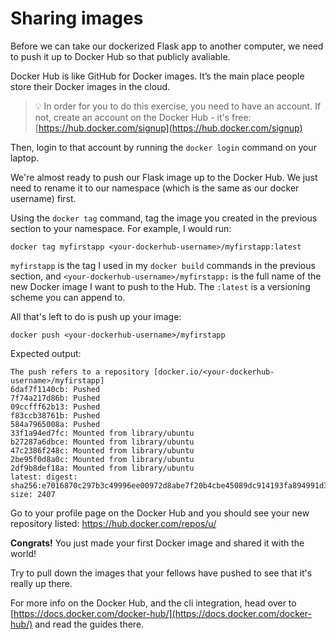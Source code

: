 # Sharing images

Before we can take our dockerized Flask app to another computer, we need to push it up to Docker Hub so that publicly avaliable.

Docker Hub is like GitHub for Docker images. It’s the main place people store their Docker images in the cloud.

> :bulb: In order for you to do this exercise, you need to have an account. If not, create an account on the Docker Hub - it's free:
> [https://hub.docker.com/signup](https://hub.docker.com/signup)

Then, login to that account by running the `docker login` command on your laptop.

We're almost ready to push our Flask image up to the Docker Hub. We just need to rename it to our namespace (which is the same as our docker username) first.

Using the `docker tag` command, tag the image you created in the previous section to your namespace. For example, I would run:

```
docker tag myfirstapp <your-dockerhub-username>/myfirstapp:latest
```

`myfirstapp` is the tag I used in my `docker build` commands in the previous section, and `<your-dockerhub-username>/myfirstapp:` is the full name of the new Docker image I want to push to the Hub.
The `:latest` is a versioning scheme you can append to.

All that's left to do is push up your image:

```
docker push <your-dockerhub-username>/myfirstapp
```

Expected output:

```
The push refers to a repository [docker.io/<your-dockerhub-username>/myfirstapp]
6daf7f1140cb: Pushed
7f74a217d86b: Pushed
09ccfff62b13: Pushed
f83ccb38761b: Pushed
584a7965008a: Pushed
33f1a94ed7fc: Mounted from library/ubuntu
b27287a6dbce: Mounted from library/ubuntu
47c2386f248c: Mounted from library/ubuntu
2be95f0d8a0c: Mounted from library/ubuntu
2df9b8def18a: Mounted from library/ubuntu
latest: digest: sha256:e7016870c297b3c49996ee00972d8abe7f20b4cbe45089dc914193fa894991d3 size: 2407
```

Go to your profile page on the Docker Hub and you should see your new repository listed:
[https://hub.docker.com/repos/u/<username>](https://hub.docker.com/repos/u/<username>)

**Congrats!** You just made your first Docker image and shared it with the world!

Try to pull down the images that your fellows have pushed to see that it's really up there.

For more info on the Docker Hub, and the cli integration,
head over to [https://docs.docker.com/docker-hub/](https://docs.docker.com/docker-hub/) and read the guides there.
